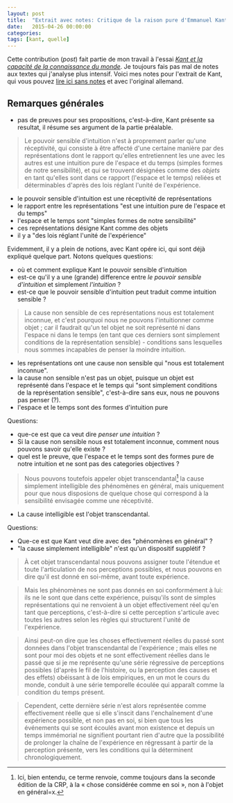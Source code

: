 ```yaml
---
layout: post
title:  "Extrait avec notes: Critique de la raison pure d'Emmanuel Kant"
date:   2015-04-26 00:00:00
categories: 
tags: [kant, quelle]
---
```


Cette contribution (*post*) fait partie de mon travail à l'essai [*Kant et la capacité de la connaissance du monde*](/annonce-kant-essai/). Je toujours fais pas mal de notes aux textes qui j'analyse plus intensif. Voici mes notes pour l'extrait de Kant, qui vous pouvez [lire ici sans notes](/kant-text-II/) et avec l'original allemand.

## Remarques générales

* pas de preuves pour ses propositions, c'est-à-dire, Kant présente sa resultat, il résume ses argument de la partie préalable.

>Le pouvoir sensible d'intuition n'est à proprement parler qu'une réceptivité, qui consiste à être affecté d'une certaine manière par des représentations dont le rapport qu'elles entretiennent les une avec les autres est une intuition pure de l'espace et du temps (simples formes de notre sensibilité), et qui se trouvent désignées comme des *objets* en tant qu'elles sont dans ce rapport (l'espace et le temps) reliées et déterminables d'après des lois réglant l'unité de l'expérience.

* le pouvoir sensible d'intuition est une réceptivité de représentations  
* le rapport entre les représentations "est une intuition pure de l'espace et du temps"  
* l'espace et le temps sont "simples formes de notre sensibilité"
* ces représentations désigne Kant comme des objets
* il y a "des lois réglant l'unité de l'expérience"

Evidemment, il y a plein de notions, avec Kant opére ici, qui sont déjà expliqué quelque part. Notons quelques questions:  

* où et comment explique Kant le pouvoir sensible d'intuition
* est-ce qu'il y a une (grande) difference entre *le pouvoir sensible d'intuition* et simplement *l'intuition* ?
* est-ce que le pouvoir sensible d'intuition peut traduit comme intuition sensible ?

>La cause non sensible de ces représentations nous est totalement inconnue, et c'est pourquoi nous ne pouvons l'intuitionner comme objet ; car il faudrait qu'un tel objet ne soit représenté ni dans l'espace ni dans le temps (en tant que ces derniers sont simplement conditions de la représentation sensible) - conditions sans lesquelles nous sommes incapables de penser la moindre intuition.

* les représentations ont une cause non sensible qui "nous est totalement inconnue".
* la cause non sensible n'est pas un objet, puisque un objet est représenté dans l'espace et le temps qui "sont simplement conditions de la représentation sensible", c'est-à-dire sans eux, nous ne pouvons pas penser (?).
* l'espace et le temps sont des formes d'intuition pure

Questions:  

* que-ce est que ca veut dire *penser une intuition* ?
* Si la cause non sensible nous est totalement inconnue, comment nous pouvons savoir qu'elle existe ?
* quel est le preuve, que l'espace et le temps sont des formes pure de notre intuition et ne sont pas des categories objectives ?

>Nous pouvons toutefois appeler objet transcendantal[^1] la cause simplement intelligible des phénomènes en général, mais uniquement pour que nous disposions de quelque chose qui correspond à la sensibilité envisagée comme une réceptivité.

* La cause intelligible est l'objet transcendantal.

Questions:  

* Que-ce est que Kant veut dire avec des "phénomènes en général" ?
* "la cause simplement intelligible" n'est qu'un dispositif supplétif ?

>À cet objet transcendantal nous pouvons assigner toute l'étendue et toute l'articulation de nos perceptions possibles, et nous pouvons en dire qu'il est donné en soi-même, avant toute expérience.



>Mais les phénomènes ne sont pas donnés en soi conformément à lui: ils ne le sont que dans cette expérience, puisqu'ils sont de simples représentations qui ne renvoient à un objet effectivement réel qu'en tant que perceptions, c'est-à-dire si cette perception s'articule avec toutes les autres selon les règles qui structurent l'unité de l'expérience.

 

>Ainsi peut-on dire que les choses effectivement réelles du passé sont données dans l'objet transcendantal de l'expérience ; mais elles ne sont pour moi des objets et ne sont effectivement réelles dans le passé que si je me représente qu'une série régressive de perceptions possibles (d'après le fil de l'histoire, ou la perception des causes et des effets) obéissant à de lois empiriques, en un mot le cours du monde, conduit à une série temporelle écoulée qui apparaît comme la condition du temps présent.

> Cependent, cette dernière série n'est alors représentée comme effectivement réelle que si elle s'inscit dans l'enchaînement d'une expérience possible, et non pas en soi, si bien que tous les événements qui se sont écoulés avant mon existence et depuis un temps immémorial ne signifient pourtant rien d'autre que la possibilité de prolonger la chaîne de l'expérience en régressant à partir de la perception présente, vers les conditions qui la déterminent chronologiquement.



[^1]: Ici, bien entendu, ce terme renvoie, comme toujours dans la seconde édition de la CRP, à la « chose considérée comme en soi », non à l'objet en général=x.